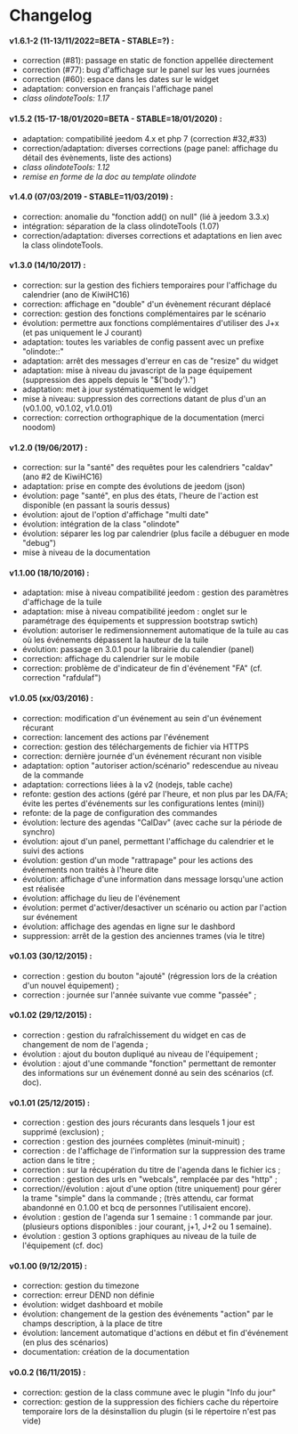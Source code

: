 # Changelog

#### v1.6.1-2 (11-13/11/2022=BETA - STABLE=?) :
- correction (#81): passage en static de fonction appellée directement 
- correction (#77): bug d'affichage sur le panel sur les vues journées 
- correction (#60): espace dans les dates sur le widget 
- adaptation: conversion en français l'affichage panel
- _class olindoteTools: 1.17_

#### v1.5.2 (15-17-18/01/2020=BETA - STABLE=18/01/2020) :
- adaptation: compatibilité jeedom 4.x et php 7 (correction #32,#33)
- correction/adaptation: diverses corrections (page panel: affichage du détail des évènements, liste des actions)
- _class olindoteTools: 1.12_
- _remise en forme de la doc au template olindote_

#### v1.4.0 (07/03/2019 - STABLE=11/03/2019) :
- correction: anomalie du "fonction add() on null" (lié à jeedom 3.3.x)
- intégration: séparation de la class olindoteTools (1.07)
- correction/adaptation: diverses corrections et adaptations en lien avec la class olindoteTools.

#### v1.3.0 (14/10/2017) : 
- correction: sur la gestion des fichiers temporaires pour l'affichage du calendrier (ano de KiwiHC16)
- correction: affichage en "double" d'un évènement récurant déplacé
- correction: gestion des fonctions complémentaires par le scénario
- évolution: permettre aux fonctions complémentaires d'utiliser des J+x (et pas uniquement le J courant)
- adaptation: toutes les variables de config passent avec un prefixe "olindote::"
- adaptation: arrêt des messages d'erreur en cas de "resize" du widget
- adaptation: mise à niveau du javascript de la page équipement (suppression des appels depuis le "$('body').")
- adaptation: met à jour systématiquement le widget
- mise à niveau: suppression des corrections datant de plus d'un an (v0.1.00, v0.1.02, v1.0.01)
- correction: correction orthographique de la documentation (merci noodom)

#### v1.2.0 (19/06/2017) : 
- correction: sur la "santé" des requêtes pour les calendriers "caldav" (ano #2 de KiwiHC16)
- adaptation: prise en compte des évolutions de jeedom (json)
- évolution: page "santé", en plus des états, l'heure de l'action est disponible (en passant la souris dessus)
- évolution: ajout de l'option d'affichage "multi date"
- évolution: intégration de la class "olindote" 
- évolution: séparer les log par calendrier (plus facile a débuguer en mode "debug")
- mise à niveau de la documentation

#### v1.1.00 (18/10/2016) : 
- adaptation: mise à niveau compatibilité jeedom : gestion des paramètres d'affichage de la tuile 
- adaptation: mise à niveau compatibilité jeedom : onglet sur le paramétrage des équipements et suppression bootstrap swtich)
- évolution: autoriser le redimensionnement automatique de la tuile au cas où les événements dépassent la hauteur de la tuile
- évolution: passage en 3.0.1 pour la librairie du calendier (panel)
- correction: affichage du calendrier sur le mobile
- correction: problème de d'indicateur de fin d'événement "FA" (cf. correction "rafdulaf")

#### v1.0.05 (xx/03/2016) : 
- correction: modification d'un événement au sein d'un événement récurant
- correction: lancement des actions par l'événement
- correction: gestion des téléchargements de fichier via HTTPS
- correction: dernière journée d'un événement récurant non visible 
- adaptation: option "autoriser action/scénario" redescendue au niveau de la commande
- adaptation: corrections liées à la v2 (nodejs, table cache)
- refonte: gestion des actions (géré par l'heure, et non plus par les DA/FA; évite les pertes d'événements sur les configurations lentes (mini))
- refonte: de la page de configuration des commandes
- évolution: lecture des agendas "CalDav" (avec cache sur la période de synchro)
- évolution: ajout d'un panel, permettant l'affichage du calendrier et le suivi des actions
- évolution: gestion d'un mode "rattrapage" pour les actions des événements non traités à l'heure dite
- évolution: affichage d'une information dans message lorsqu'une action est réalisée
- évolution: affichage du lieu de l'événement
- évolution: permet d'activer/desactiver un scénario ou action par l'action sur événement
- évolution: affichage des agendas en ligne sur le dashbord
- suppression: arrêt de la gestion des anciennes trames (via le titre)

#### v0.1.03 (30/12/2015) : 
- correction : gestion du bouton "ajouté" (régression lors de la création d'un nouvel équipement) ;
- correction : journée sur l'année suivante vue comme "passée" ;

#### v0.1.02 (29/12/2015) : 
- correction : gestion du rafraîchissement du widget en cas de changement de nom de l'agenda ;
- évolution : ajout du bouton dupliqué au niveau de l'équipement ;
- évolution : ajout d'une commande "fonction" permettant de remonter des informations sur un événement donné au sein des scénarios (cf. doc).

#### v0.1.01 (25/12/2015) : 
- correction : gestion des jours récurants dans lesquels 1 jour est supprimé (exclusion) ; 
- correction : gestion des journées complètes (minuit-minuit) ; 
- correction : de l'affichage de l'information sur la suppression des trame action dans le titre ; 
- correction : sur la récupération du titre de l'agenda dans le fichier ics ; 
- correction : gestion des urls en "webcals", remplacée par des "http" ;
- correction//évolution : ajout d'une option (titre uniquement) pour gérer la trame "simple" dans la commande ; (très attendu, car format abandonné en 0.1.00 et bcq de personnes l'utilisaient encore). 
- évolution : gestion de l'agenda sur 1 semaine : 1 commande par jour. (plusieurs options disponibles : jour courant, j+1, J+2 ou 1 semaine). 
- évolution : gestion 3 options graphiques au niveau de la tuile de l'équipement (cf. doc)

#### v0.1.00 (9/12/2015) : 
- correction: gestion du timezone
- correction: erreur DEND non définie
- évolution: widget dashboard et mobile
- évolution: changement de la gestion des événements "action" par le champs description, à la place de titre 
- évolution: lancement automatique d'actions en début et fin d'événement (en plus des scénarios)
- documentation: création de la documentation

#### v0.0.2 (16/11/2015) : 
- correction: gestion de la class commune avec le plugin "Info du jour"
- correction: gestion de la suppression des fichiers cache du répertoire temporaire lors de la désinstallion du plugin (si le répertoire n'est pas vide)
